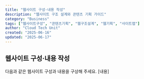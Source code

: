 ```yaml
---
title: "웹사이트 구성·내용 작성"
description: "웹사이트 구조 설계와 콘텐츠 기획 가이드"
category: "Business"
tags: ["웹사이트구성", "콘텐츠기획", "웹구조설계", "웹기획", "사이트맵"]
author: "Cloud Tech Unit"
created: "2025-06-16"
updated: "2025-06-17"
---
```


## 웹사이트 구성·내용 작성

다음과 같은 웹사이트 구성과 내용을 구상해 주세요.
[내용]
